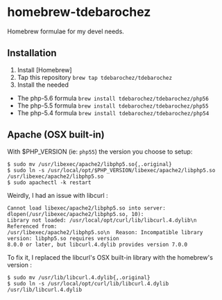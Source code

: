 homebrew-tdebarochez
===============

Homebrew formulae for my devel needs.

Installation
------------

1. Install [Homebrew]
2. Tap this repository ```brew tap tdebarochez/tdebarochez```
3. Install the needed 
  * The php-5.6 formula ```brew install tdebarochez/tdebarochez/php56```
  * The php-5.5 formula ```brew install tdebarochez/tdebarochez/php55```
  * The php-5.4 formula ```brew install tdebarochez/tdebarochez/php54```

Apache (OSX built-in)
---------------------

With $PHP_VERSION (ie: `php55`) the version you choose to setup:

    $ sudo mv /usr/libexec/apache2/libphp5.so{,.original}
    $ sudo ln -s /usr/local/opt/$PHP_VERSION/libexec/apache2/libphp5.so /usr/libexec/apache2/libphp5.so
    $ sudo apachectl -k restart

Weirdly, I had an issue with libcurl :

    Cannot load libexec/apache2/libphp5.so into server: dlopen(/usr/libexec/apache2/libphp5.so, 10):
    Library not loaded: /usr/local/opt/curl/lib/libcurl.4.dylib\n  Referenced from:
    /usr/libexec/apache2/libphp5.so\n  Reason: Incompatible library version: libphp5.so requires version
    8.0.0 or later, but libcurl.4.dylib provides version 7.0.0

To fix it, I replaced the libcurl's OSX built-in library with the homebrew's version :

    $ sudo mv /usr/lib/libcurl.4.dylib{,.original}
    $ sudo ln -s /usr/local/opt/curl/lib/libcurl.4.dylib /usr/lib/libcurl.4.dylib
